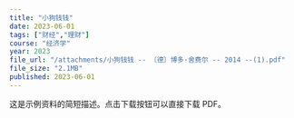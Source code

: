 ```yaml
---
title: "小狗钱钱"
date: 2023-06-01
tags: ["财经","理财"]
course: "经济学"
year: 2023
file_url: "/attachments/小狗钱钱 -- 〔德〕博多·舍费尔 -- 2014 --(1).pdf"
file_size: "2.1MB"
published: 2023-06-01
---
```


这是示例资料的简短描述。点击下载按钮可以直接下载 PDF。
